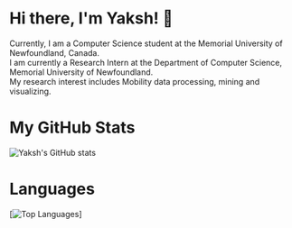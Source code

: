 # Hi there, I'm Yaksh! 👋
Currently, I am a Computer Science student at the Memorial University of Newfoundland, Canada.
<br>
I am currently a Research Intern at the Department of Computer Science, Memorial University of Newfoundland.
<br>
My research interest includes Mobility data processing, mining and visualizing.

# My GitHub Stats
![Yaksh's GitHub stats](https://github-readme-stats.vercel.app/api?username=YakshHaranwala&theme=dark&include_all_commits=true&show_icons=true&count_private=true)

# Languages
[![Top Languages](https://github-readme-stats.vercel.app/api/top-langs/?username=YakshHaranwala&layout=compact&theme=radical)]
